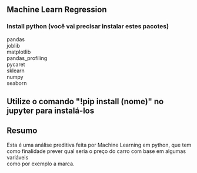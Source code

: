 ## Machine Learn Regression

### Install python (você vai precisar instalar estes pacotes)

pandas <br>
joblib <br>
matplotlib <br>
pandas_profiling <br>
pycaret <br>
sklearn <br>
numpy <br>
seaborn <br>

## Utilize o comando "!pip install (nome)" no jupyter para instalá-los

## Resumo <br>
Esta é uma análise preditiva feita por Machine Learning em python, que tem <br>
como finalidade prever qual seria o preço do carro com base em algumas variáveis <br>
como por exemplo a marca.
